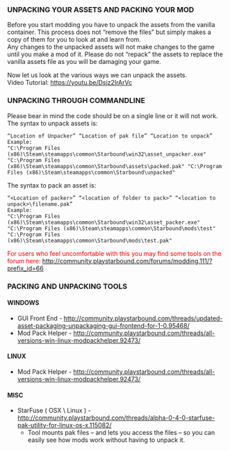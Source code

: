 ### UNPACKING YOUR ASSETS AND PACKING YOUR MOD
Before you start modding you have to unpack the assets from the vanilla container. This process does not “remove the files” but simply makes a copy of them for you to look at and learn from.  
Any changes to the unpacked assets will not make changes to the game until you make a mod of it.
Please do not “repack” the assets to replace the vanilla assets file as you will be damaging your game.  
  
Now let us look at the various ways we can unpack the assets.  
Video Tutorial: https://youtu.be/Dsjz2IrArVc

### UNPACKING THROUGH COMMANDLINE
Please bear in mind the code should be on a single line or it will not work.
The syntax to unpack assets is:
```
“Location of Unpacker” “Location of pak file” “Location to unpack”
Example:
"C:\Program Files (x86)\Steam\steamapps\common\Starbound\win32\asset_unpacker.exe"
"C:\Program Files (x86)\Steam\steamapps\common\Starbound\assets\packed.pak" "C:\Program
Files (x86)\Steam\steamapps\common\Starbound\unpacked"
```
The syntax to pack an asset is:  
```
“<Location of packer>” “<location of folder to pack>” “<location to unpack>\filename.pak”
Example:
"C:\Program Files (x86)\Steam\steamapps\common\Starbound\win32\asset_packer.exe"
"C:\Program Files (x86)\Steam\steamapps\common\Starbound\mods\test" "C:\Program Files
(x86)\Steam\steamapps\common\Starbound\mods\test.pak"
```
<span style="color:red;">For users who feel uncomfortable with this you may find some tools on the forum here:</span>
http://community.playstarbound.com/forums/modding.111/?prefix_id=66


### PACKING AND UNPACKING TOOLS  

#### WINDOWS
-  GUI Front End - http://community.playstarbound.com/threads/updated-asset-packaging-unpackaging-gui-frontend-for-1-0.95468/
-  Mod Pack Helper - http://community.playstarbound.com/threads/all-versions-win-linux-modpackhelper.92473/

#### LINUX
- Mod Pack Helper - http://community.playstarbound.com/threads/all-versions-win-linux-modpackhelper.92473/

#### MISC
- StarFuse ( OSX \ Linux ) - http://community.playstarbound.com/threads/alpha-0-4-0-starfuse-pak-utility-for-linux-os-x.115082/
    - Tool mounts pak files – and lets you access the files – so you can easily see how mods work without having to unpack it.